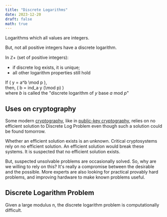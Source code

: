 ```yaml
---
title: "Discrete Logarithms"
date: 2023-12-20
draft: false
math: true
---
```

Logarithms which all values are integers.

But, not all positive integers have a discrete logarithm.

In ℤ+ (set of positive integers):
- if discrete log exists, it is unique;
- all other logarithm properties still hold

If \( y = a^b \mod p \),  
then, \( b = ind_a y (\mod p) \)  
where *b* is called the "discrete logarithm of *y* base *a* mod *p*"

## Uses on cryptography

Some modern [cryptography](/cryptography),
like in [public-key cryptography](/public-key-cryptosystems), relies on no efficient
solution to Discrete Log Problem even though such a solution could be
found tomorrow.

Whether an efficient solution exists is an unknown.
Critical cryptosystems rely on no efficient solution.
An efficient solution would break these systems.
It is suspected that no efficient solution exists.

But, suspected unsolvable problems are occasionally solved.
So, why are we willing to rely on this?
It's really a compromise between the desirable and the possible.
More experts are also looking for practical provably hard problems,
and improving hardware to make known problems useful.

## Discrete Logarithm Problem

Given a large modulus n, the discrete logarithm problem is
computationally difficult.
